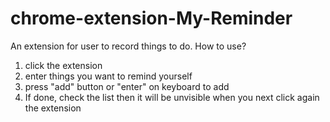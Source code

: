﻿# chrome-extension-My-Reminder
  An extension for user to record things to do.
  How to use?
  1. click the extension
  2. enter things you want to remind yourself
  3. press "add" button or "enter" on keyboard to add
  4. If done, check the list then it will be unvisible when you next click again the extension
